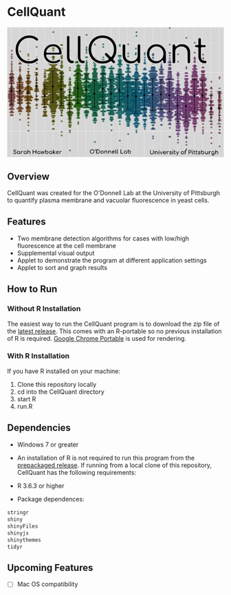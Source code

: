 # CellQuant

![CellQuant](assets/images/original/logo.png) 

## Overview

CellQuant was created for the O'Donnell Lab at the University of Pittsburgh to quantify plasma membrane and vacuolar fluorescence in yeast cells.  

## Features

* Two membrane detection algorithms for cases with low/high fluorescence at the cell membrane
* Supplemental visual output
* Applet to demonstrate the program at different application settings
* Applet to sort and graph results

## How to Run

### Without R Installation

The easiest way to run the CellQuant program is to download the zip file of the [latest release](https://github.com/sah129/CellQuant/releases/tag/v0.8-alpha). This comes with an R-portable so no previous installation of R is required.  [Google Chrome Portable](https://portableapps.com/apps/internet/google_chrome_portable) is used for rendering.  

### With R Installation

If you have R installed on your machine:  

1.  Clone this repository locally
2.  cd into the CellQuant directory
3.  start R
4.  run.R

## Dependencies

* Windows 7 or greater

* An installation of R is not required to run this program from the [prepackaged release](https://github.com/sah129/CellQuant/releases/tag/v0.8-alpha).  If running from a local clone of this repository, CellQuant has the following requirements:

* R 3.6.3 or higher

* Package dependences:  
```Bioconductor::EBImage
stringr
shiny
shinyFiles
shinyjs
shinythemes
tidyr
```

## Upcoming Features

- [ ] Mac OS compatibility

